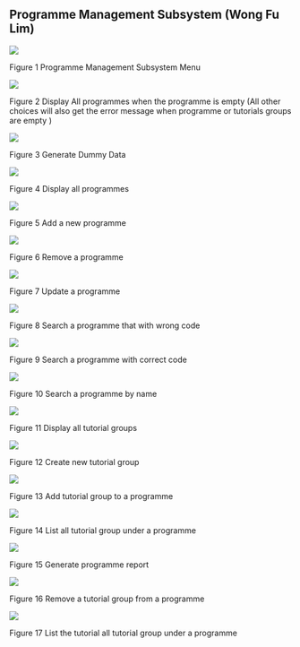 ## Programme Management Subsystem (Wong Fu Lim)

![](img/Image01.png)

Figure 1 Programme Management Subsystem Menu

![](img/Image0png)

Figure 2 Display All programmes when the programme is empty (All other choices will also get the error message when programme or tutorials groups are empty )

![](img/Image03.png)

Figure 3 Generate Dummy Data

![](img/Image04.png)

Figure 4 Display all programmes

![](img/Image05.png)

Figure 5 Add a new programme

![](img/Image06.png)

Figure 6 Remove a programme

![](img/Image07.png)

Figure 7 Update a programme

![](img/Image08.png)

Figure 8 Search a programme that with wrong code

![](img/Image09.png)

Figure 9 Search a programme with correct code

![](img/Image10.png)

Figure 10 Search a programme by name

![](img/Image11.png)

Figure 11 Display all tutorial groups

![](img/Image1png)

Figure 12 Create new tutorial group

![](img/Image13.png)

Figure 13 Add tutorial group to a programme

![](img/Image14.png)

Figure 14 List all tutorial group under a programme

![](img/Image15.png)

Figure 15 Generate programme report

![](img/Image16.png)

Figure 16 Remove a tutorial group from a programme

![](img/Image17.png)

Figure 17 List the tutorial all tutorial group under a programme
